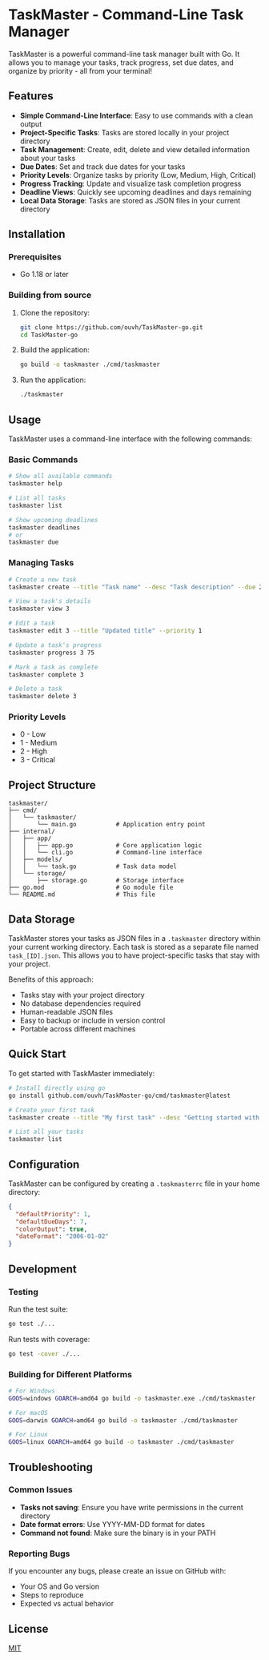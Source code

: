 # TaskMaster - Command-Line Task Manager

TaskMaster is a powerful command-line task manager built with Go. It allows you to manage your tasks, track progress, set due dates, and organize by priority - all from your terminal!

## Features

- **Simple Command-Line Interface**: Easy to use commands with a clean output
- **Project-Specific Tasks**: Tasks are stored locally in your project directory
- **Task Management**: Create, edit, delete and view detailed information about your tasks
- **Due Dates**: Set and track due dates for your tasks
- **Priority Levels**: Organize tasks by priority (Low, Medium, High, Critical)
- **Progress Tracking**: Update and visualize task completion progress
- **Deadline Views**: Quickly see upcoming deadlines and days remaining
- **Local Data Storage**: Tasks are stored as JSON files in your current directory

## Installation

### Prerequisites

- Go 1.18 or later

### Building from source

1. Clone the repository:
   ```bash
   git clone https://github.com/ouvh/TaskMaster-go.git
   cd TaskMaster-go
   ```

2. Build the application:
   ```bash
   go build -o taskmaster ./cmd/taskmaster
   ```

3. Run the application:
   ```bash
   ./taskmaster
   ```

## Usage

TaskMaster uses a command-line interface with the following commands:

### Basic Commands

```bash
# Show all available commands
taskmaster help

# List all tasks
taskmaster list

# Show upcoming deadlines
taskmaster deadlines
# or
taskmaster due
```

### Managing Tasks

```bash
# Create a new task
taskmaster create --title "Task name" --desc "Task description" --due 2023-12-31 --priority 2

# View a task's details
taskmaster view 3

# Edit a task
taskmaster edit 3 --title "Updated title" --priority 1

# Update a task's progress
taskmaster progress 3 75

# Mark a task as complete
taskmaster complete 3

# Delete a task
taskmaster delete 3
```

### Priority Levels

- 0 - Low
- 1 - Medium
- 2 - High
- 3 - Critical

## Project Structure

```
taskmaster/
├── cmd/
│   └── taskmaster/
│       └── main.go           # Application entry point
├── internal/
│   ├── app/
│   │   ├── app.go            # Core application logic
│   │   └── cli.go            # Command-line interface
│   ├── models/
│   │   └── task.go           # Task data model
│   └── storage/
│       ├── storage.go        # Storage interface
├── go.mod                    # Go module file
└── README.md                 # This file
```

## Data Storage

TaskMaster stores your tasks as JSON files in a `.taskmaster` directory within your current working directory. Each task is stored as a separate file named `task_[ID].json`. This allows you to have project-specific tasks that stay with your project.

Benefits of this approach:
- Tasks stay with your project directory
- No database dependencies required
- Human-readable JSON files
- Easy to backup or include in version control
- Portable across different machines

## Quick Start

To get started with TaskMaster immediately:

```bash
# Install directly using go
go install github.com/ouvh/TaskMaster-go/cmd/taskmaster@latest

# Create your first task
taskmaster create --title "My first task" --desc "Getting started with TaskMaster" --priority 1

# List all your tasks
taskmaster list
```

## Configuration

TaskMaster can be configured by creating a `.taskmasterrc` file in your home directory:

```json
{
  "defaultPriority": 1,
  "defaultDueDays": 7,
  "colorOutput": true,
  "dateFormat": "2006-01-02"
}
```

## Development

### Testing

Run the test suite:

```bash
go test ./...
```

Run tests with coverage:

```bash
go test -cover ./...
```

### Building for Different Platforms

```bash
# For Windows
GOOS=windows GOARCH=amd64 go build -o taskmaster.exe ./cmd/taskmaster

# For macOS
GOOS=darwin GOARCH=amd64 go build -o taskmaster ./cmd/taskmaster

# For Linux
GOOS=linux GOARCH=amd64 go build -o taskmaster ./cmd/taskmaster
```

## Troubleshooting

### Common Issues

- **Tasks not saving**: Ensure you have write permissions in the current directory
- **Date format errors**: Use YYYY-MM-DD format for dates
- **Command not found**: Make sure the binary is in your PATH

### Reporting Bugs

If you encounter any bugs, please create an issue on GitHub with:
- Your OS and Go version
- Steps to reproduce
- Expected vs actual behavior

## License

[MIT](LICENSE)
